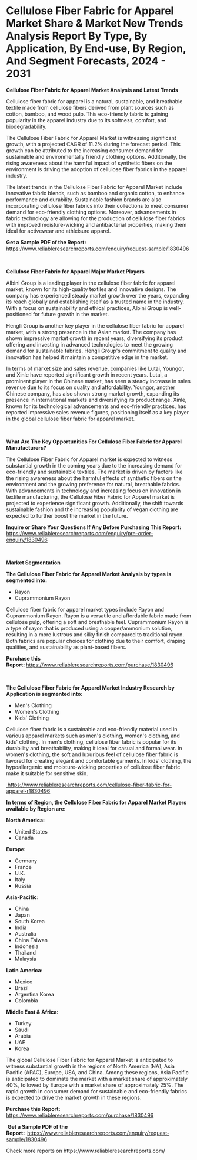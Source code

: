 <p><h1>Cellulose Fiber Fabric for Apparel Market Share & Market New Trends Analysis Report By Type, By Application, By End-use, By Region, And Segment Forecasts, 2024 - 2031</h1></p><p><strong>Cellulose Fiber Fabric for Apparel Market Analysis and Latest Trends</strong></p>
<p><p>Cellulose fiber fabric for apparel is a natural, sustainable, and breathable textile made from cellulose fibers derived from plant sources such as cotton, bamboo, and wood pulp. This eco-friendly fabric is gaining popularity in the apparel industry due to its softness, comfort, and biodegradability.</p><p>The Cellulose Fiber Fabric for Apparel Market is witnessing significant growth, with a projected CAGR of 11.2% during the forecast period. This growth can be attributed to the increasing consumer demand for sustainable and environmentally friendly clothing options. Additionally, the rising awareness about the harmful impact of synthetic fibers on the environment is driving the adoption of cellulose fiber fabrics in the apparel industry.</p><p>The latest trends in the Cellulose Fiber Fabric for Apparel Market include innovative fabric blends, such as bamboo and organic cotton, to enhance performance and durability. Sustainable fashion brands are also incorporating cellulose fiber fabrics into their collections to meet consumer demand for eco-friendly clothing options. Moreover, advancements in fabric technology are allowing for the production of cellulose fiber fabrics with improved moisture-wicking and antibacterial properties, making them ideal for activewear and athleisure apparel.</p></p>
<p><strong>Get a Sample PDF of the Report:&nbsp;</strong> <a href="https://www.reliableresearchreports.com/enquiry/request-sample/1830496">https://www.reliableresearchreports.com/enquiry/request-sample/1830496</a></p>
<p>&nbsp;</p>
<p><strong>Cellulose Fiber Fabric for Apparel Major Market Players</strong></p>
<p><p>Albini Group is a leading player in the cellulose fiber fabric for apparel market, known for its high-quality textiles and innovative designs. The company has experienced steady market growth over the years, expanding its reach globally and establishing itself as a trusted name in the industry. With a focus on sustainability and ethical practices, Albini Group is well-positioned for future growth in the market.</p><p>Hengli Group is another key player in the cellulose fiber fabric for apparel market, with a strong presence in the Asian market. The company has shown impressive market growth in recent years, diversifying its product offering and investing in advanced technologies to meet the growing demand for sustainable fabrics. Hengli Group's commitment to quality and innovation has helped it maintain a competitive edge in the market.</p><p>In terms of market size and sales revenue, companies like Lutai, Youngor, and Xinle have reported significant growth in recent years. Lutai, a prominent player in the Chinese market, has seen a steady increase in sales revenue due to its focus on quality and affordability. Youngor, another Chinese company, has also shown strong market growth, expanding its presence in international markets and diversifying its product range. Xinle, known for its technological advancements and eco-friendly practices, has reported impressive sales revenue figures, positioning itself as a key player in the global cellulose fiber fabric for apparel market.</p></p>
<p>&nbsp;</p>
<p><strong>What Are The Key Opportunities For Cellulose Fiber Fabric for Apparel Manufacturers?</strong></p>
<p><p>The Cellulose Fiber Fabric for Apparel market is expected to witness substantial growth in the coming years due to the increasing demand for eco-friendly and sustainable textiles. The market is driven by factors like the rising awareness about the harmful effects of synthetic fibers on the environment and the growing preference for natural, breathable fabrics. With advancements in technology and increasing focus on innovation in textile manufacturing, the Cellulose Fiber Fabric for Apparel market is projected to experience significant growth. Additionally, the shift towards sustainable fashion and the increasing popularity of vegan clothing are expected to further boost the market in the future.</p></p>
<p><strong>Inquire or Share Your Questions If Any Before Purchasing This Report:</strong> <a href="https://www.reliableresearchreports.com/enquiry/pre-order-enquiry/1830496">https://www.reliableresearchreports.com/enquiry/pre-order-enquiry/1830496</a></p>
<p>&nbsp;</p>
<p><strong>Market Segmentation</strong></p>
<p><strong>The Cellulose Fiber Fabric for Apparel Market Analysis by types is segmented into:</strong></p>
<p><ul><li>Rayon</li><li>Cuprammonium Rayon</li></ul></p>
<p><p>Cellulose fiber fabric for apparel market types include Rayon and Cuprammonium Rayon. Rayon is a versatile and affordable fabric made from cellulose pulp, offering a soft and breathable feel. Cuprammonium Rayon is a type of rayon that is produced using a copper/ammonium solution, resulting in a more lustrous and silky finish compared to traditional rayon. Both fabrics are popular choices for clothing due to their comfort, draping qualities, and sustainability as plant-based fibers.</p></p>
<p><strong>Purchase this Report:&nbsp;</strong><a href="https://www.reliableresearchreports.com/purchase/1830496">https://www.reliableresearchreports.com/purchase/1830496</a></p>
<p>&nbsp;</p>
<p><strong>The Cellulose Fiber Fabric for Apparel Market Industry Research by Application is segmented into:</strong></p>
<p><ul><li>Men's Clothing</li><li>Women's Clothing</li><li>Kids' Clothing</li></ul></p>
<p><p>Cellulose fiber fabric is a sustainable and eco-friendly material used in various apparel markets such as men's clothing, women's clothing, and kids' clothing. In men's clothing, cellulose fiber fabric is popular for its durability and breathability, making it ideal for casual and formal wear. In women's clothing, the soft and luxurious feel of cellulose fiber fabric is favored for creating elegant and comfortable garments. In kids' clothing, the hypoallergenic and moisture-wicking properties of cellulose fiber fabric make it suitable for sensitive skin.</p></p>
<p><a href="https://www.reliableresearchreports.com/cellulose-fiber-fabric-for-apparel-r1830496">&nbsp;https://www.reliableresearchreports.com/cellulose-fiber-fabric-for-apparel-r1830496</a></p>
<p><strong>In terms of Region, the Cellulose Fiber Fabric for Apparel Market Players available by Region are:</strong></p>
<p>
    <p> <strong> North America: </strong>
        <ul>
            <li>United States</li>
            <li>Canada</li>
        </ul>
        </p> 
    <p> <strong> Europe: </strong>
        <ul>
            <li>Germany</li>
            <li>France</li>
            <li>U.K.</li>
            <li>Italy</li>
            <li>Russia</li>
        </ul>
        </p> 
    <p> <strong> Asia-Pacific: </strong>
        <ul>
            <li>China</li>
            <li>Japan</li>
            <li>South Korea</li>
            <li>India</li>
            <li>Australia</li>
            <li>China Taiwan</li>
            <li>Indonesia</li>
            <li>Thailand</li>
            <li>Malaysia</li>
        </ul>
        </p> 
    <p> <strong> Latin America: </strong>
        <ul>
            <li>Mexico</li>
            <li>Brazil</li>
            <li>Argentina Korea</li>
            <li>Colombia</li>
        </ul>
        </p> 
    <p> <strong> Middle East & Africa: </strong>
        <ul>
            <li>Turkey</li>
            <li>Saudi</li>
            <li>Arabia</li>
            <li>UAE</li>
            <li>Korea</li>
        </ul>
    </p>
    </p>
<p><p>The global Cellulose Fiber Fabric for Apparel Market is anticipated to witness substantial growth in the regions of North America (NA), Asia Pacific (APAC), Europe, USA, and China. Among these regions, Asia Pacific is anticipated to dominate the market with a market share of approximately 40%, followed by Europe with a market share of approximately 25%. The rapid growth in consumer demand for sustainable and eco-friendly fabrics is expected to drive the market growth in these regions.</p></p>
<p><strong>Purchase this Report: </strong><a href="https://www.reliableresearchreports.com/purchase/1830496">https://www.reliableresearchreports.com/purchase/1830496</a></p>
<p>&nbsp;<strong>Get a Sample PDF of the Report:&nbsp;&nbsp;</strong><a href="https://www.reliableresearchreports.com/enquiry/request-sample/1830496">https://www.reliableresearchreports.com/enquiry/request-sample/1830496</a></p>
<p><strong></strong></p>
<p>Check more reports on https://www.reliableresearchreports.com/</p>
